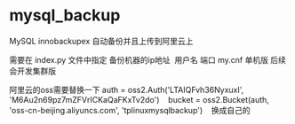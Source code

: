 # mysql_backup
MySQL innobackupex 自动备份并且上传到阿里云上

需要在 index.py 文件中指定 
备份机器的ip地址  用户名 端口 my.cnf 
单机版 后续会开发集群版


阿里云的oss需要替换一下
    auth = oss2.Auth('LTAIQFvh36NyxuxI', 'M6Au2n69pz7mZFVrICKaQaFKxTv2do')
    bucket = oss2.Bucket(auth, 'oss-cn-beijing.aliyuncs.com', 'tplinuxmysqlbackup')
    换成自己的

